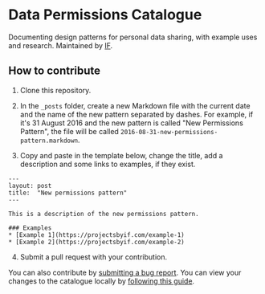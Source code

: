 # Data Permissions ​Catalogue

 Documenting design patterns for personal data sharing, with example uses and research. Maintained by [IF](https://projectsbyif.com/).

 ## How to contribute

1. Clone this repository.

2. In the ``_posts`` folder, create a new Markdown file with the current date and the name of the new pattern separated by dashes. For example, if it's 31 August 2016 and the new pattern is called "New Permissions Pattern", the file will be called ``2016-08-31-new-permissions-pattern.markdown``.

3. Copy and paste in the template below, change the title, add a description and some links to examples, if they exist.

  ```
  ---
  layout: post
  title:  "New permissions pattern"
  ---

  This is a description of the new permissions pattern.

  ### Examples
  * [Example 1](https://projectsbyif.com/example-1)
  * [Example 2](https://projectsbyif.com/example-2)
  ```

4. Submit a pull request with your contribution.

You can also contribute by [submitting a bug report](https://github.com/projectsbyif/data-permissions-catalogue/issues). You can view your changes to the catalogue locally by [following this guide](https://help.github.com/articles/setting-up-your-github-pages-site-locally-with-jekyll/).
